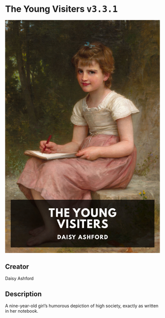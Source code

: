 
# The Young Visiters <kbd>v3.3.1</kbd>

<center>
  <img src="./cover-1024.jpg"/>
</center>

## Creator
Daisy Ashford

## Description
A nine-year-old girl’s humorous depiction of high society, exactly as written in her notebook.
